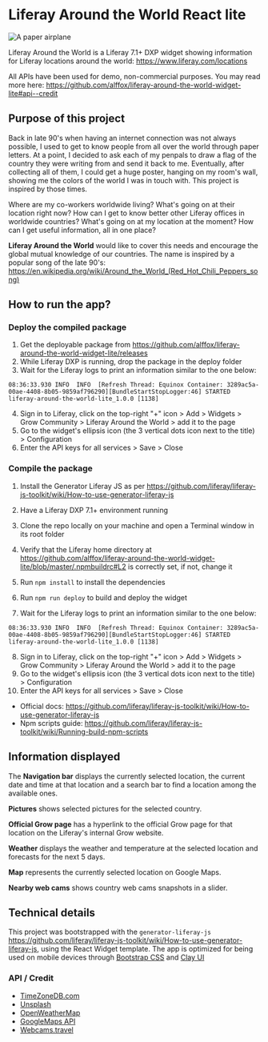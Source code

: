 # Liferay Around the World React lite

![A paper airplane](https://github.com/alffox/liferay-around-the-world-widget/blob/master/assets/images/logo.svg)

Liferay Around the World is a Liferay 7.1+ DXP widget showing information for Liferay locations around the world: https://www.liferay.com/locations

All APIs have been used for demo, non-commercial purposes. You may read more here: https://github.com/alffox/liferay-around-the-world-widget-lite#api--credit

## Purpose of this project

Back in late 90's when having an internet connection was not always possible, I used to get to know people from all over the world through paper letters. At a point, I decided to ask each of my penpals to draw a flag of the country they were writing from and send it back to me. Eventually, after collecting all of them, I could get a huge poster, hanging on my room's wall, showing me the colors of the world I was in touch with. This project is inspired by those times.

Where are my co-workers worldwide living? What's going on at their location right now? How can I get to know better other Liferay offices in worldwide countries? What's going on at my location at the moment? How can I get useful information, all in one place?

**Liferay Around the World** would like to cover this needs and encourage the global mutual knowledge of our countries. The name is inspired by a popular song of the late 90's: https://en.wikipedia.org/wiki/Around_the_World_(Red_Hot_Chili_Peppers_song)

## How to run the app?

### Deploy the compiled package
1) Get the deployable package from https://github.com/alffox/liferay-around-the-world-widget-lite/releases
2) While Liferay DXP is running, drop the package in the deploy folder
3) Wait for the Liferay logs to print an information similar to the one below:

```
08:36:33.930 INFO  INFO  [Refresh Thread: Equinox Container: 3289ac5a-00ae-4408-8b05-9859af796290][BundleStartStopLogger:46] STARTED liferay-around-the-world-lite_1.0.0 [1138]
```
4) Sign in to Liferay, click on the top-right "+" icon > Add > Widgets > Grow Community > Liferay Around the World > add it to the page
5) Go to the widget's ellipsis icon (the 3 vertical dots icon next to the title) > Configuration
6) Enter the API keys for all services > Save > Close

### Compile the package
1) Install the Generator Liferay JS as per https://github.com/liferay/liferay-js-toolkit/wiki/How-to-use-generator-liferay-js
2) Have a Liferay DXP 7.1+ environment running
3) Clone the repo locally on your machine and open a Terminal window in its root folder
4) Verify that the Liferay home directory at https://github.com/alffox/liferay-around-the-world-widget-lite/blob/master/.npmbuildrc#L2 is correctly set, if not, change it
5) Run `npm install` to install the dependencies
6) Run `npm run deploy` to build and deploy the widget

7) Wait for the Liferay logs to print an information similar to the one below:

```
08:36:33.930 INFO  INFO  [Refresh Thread: Equinox Container: 3289ac5a-00ae-4408-8b05-9859af796290][BundleStartStopLogger:46] STARTED liferay-around-the-world-lite_1.0.0 [1138]
```
8) Sign in to Liferay, click on the top-right "+" icon > Add > Widgets > Grow Community > Liferay Around the World > add it to the page
9) Go to the widget's ellipsis icon (the 3 vertical dots icon next to the title) > Configuration
10) Enter the API keys for all services > Save > Close

- Official docs: https://github.com/liferay/liferay-js-toolkit/wiki/How-to-use-generator-liferay-js
- Npm scripts guide: https://github.com/liferay/liferay-js-toolkit/wiki/Running-build-npm-scripts

## Information displayed

The **Navigation bar** displays the currently selected location, the current date and time at that location and a search bar to find a location among the available ones.

**Pictures** shows selected pictures for the selected country.

**Official Grow page** has a hyperlink to the official Grow page for that location on the Liferay's internal Grow website.

**Weather** displays the weather and temperature at the selected location and forecasts for the next 5 days.

**Map** represents the currently selected location on Google Maps.

**Nearby web cams** shows country web cams snapshots in a slider.

## Technical details

This project was bootstrapped with the `generator-liferay-js` https://github.com/liferay/liferay-js-toolkit/wiki/How-to-use-generator-liferay-js, using the React Widget template.
The app is optimized for being used on mobile devices through [Bootstrap CSS](https://getbootstrap.com/docs/4.1/getting-started/introduction/) and [Clay UI](https://clayui.com/)

### API / Credit

- [TimeZoneDB.com](https://timezonedb.com/)
- [Unsplash](https://unsplash.com/)
- [OpenWeatherMap](https://openweathermap.org/)
- [GoogleMaps API](https://developers.google.com/maps/documentation/)
- [Webcams.travel](https://www.webcams.travel/)
